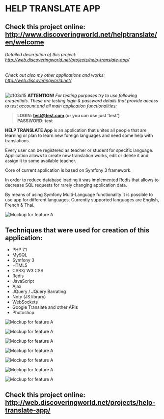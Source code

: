 # HELP TRANSLATE APP 

## Check this project online: http://www.discoveringworld.net/helptranslate/en/welcome

###### Detailed description of this project: http://web.discoveringworld.net/projects/help-translate-app/

###### Check out also my other applications and works: http://web.discoveringworld.net/

![#f03c15](https://placehold.it/15/f03c15/000000?text=+)   **ATTENTION!** *For testing purposes try to use following credentials. These are testing login & password details that provide access to test account and all main application functionalities:*

> **LOGIN: test@test.com (or you can use just ‘test’)** <br />
> **PASSWORD: test**


**HELP TRANSLATE App** is an application that unites all people that are learning or plan to learn new foreign languages and need some help with translations.

Every user can be registered as teacher or student for specific language. Application allows to create new translation works, edit or delete it and assign it to some available teacher.

Core of current application is based on Symfony 3 framework. 

In order to reduce database loading it was implemented Redis that allows to decrease SQL requests for rarely changing application data.

By means of using Symfony Multi-Language functionality it is possible to use app for different languages. Currently supported languages are English, French & Thai.


![Mockup for feature A](http://web.discoveringworld.net/wp-content/uploads/2017/12/translate2-1080x675.png)


## Techniques that were used for creation of this application: ##
-  PHP 7.1
-  MySQL
-  Symfony 3
-  HTML5
-  CSS3/ W3 CSS
-  Redis
-  JavaScript
-  Ajax
-  JQuery / JQuery Barrating
-  Noty (JS library)
-  WebSockets
-  Google Translate and other APIs
-  Photoshop

![Mockup for feature A](http://web.discoveringworld.net/wp-content/uploads/2017/12/translate3.png)

![Mockup for feature A](http://web.discoveringworld.net/wp-content/uploads/2017/12/translate4.png)

![Mockup for feature A](http://web.discoveringworld.net/wp-content/uploads/2017/12/translate7.png)

![Mockup for feature A](http://web.discoveringworld.net/wp-content/uploads/2017/12/translate14.png)

![Mockup for feature A](http://web.discoveringworld.net/wp-content/uploads/2017/12/translate5.png)

![Mockup for feature A](http://web.discoveringworld.net/wp-content/uploads/2017/12/translate10.png)

![Mockup for feature A](http://web.discoveringworld.net/wp-content/uploads/2017/12/translate9.png)

## Check this project online: http://web.discoveringworld.net/projects/help-translate-app/
